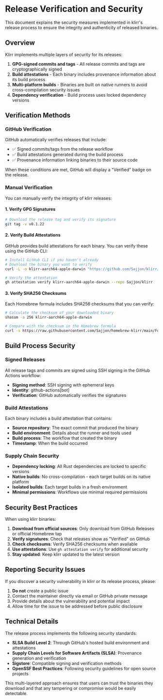 # Release Verification and Security

This document explains the security measures implemented in klirr's release process to ensure the integrity and authenticity of released binaries.

## Overview

Klirr implements multiple layers of security for its releases:

1. **GPG-signed commits and tags** - All release commits and tags are cryptographically signed
2. **Build attestations** - Each binary includes provenance information about its build process
3. **Multi-platform builds** - Binaries are built on native runners to avoid cross-compilation security issues
4. **Dependency verification** - Build process uses locked dependency versions

## Verification Methods

### GitHub Verification

GitHub automatically verifies releases that include:

-   ✅ Signed commits/tags from the release workflow
-   ✅ Build attestations generated during the build process
-   ✅ Provenance information linking binaries to their source code

When these conditions are met, GitHub will display a "Verified" badge on the release.

### Manual Verification

You can manually verify the integrity of klirr releases:

#### 1. Verify GPG Signatures

```bash
# Download the release tag and verify its signature
git tag -v v0.1.22
```

#### 2. Verify Build Attestations

GitHub provides build attestations for each binary. You can verify these using the GitHub CLI:

```bash
# Install GitHub CLI if you haven't already
# Download the binary you want to verify
curl -L -o klirr-aarch64-apple-darwin "https://github.com/Sajjon/klirr/releases/download/v0.1.22/klirr-aarch64-apple-darwin"

# Verify the attestation
gh attestation verify klirr-aarch64-apple-darwin --repo Sajjon/klirr
```

#### 3. Verify SHA256 Checksums

Each Homebrew formula includes SHA256 checksums that you can verify:

```bash
# Calculate the checksum of your downloaded binary
shasum -a 256 klirr-aarch64-apple-darwin

# Compare with the checksum in the Homebrew formula
curl -s https://raw.githubusercontent.com/Sajjon/homebrew-klirr/main/Formula/klirr.rb | grep sha256
```

## Build Process Security

### Signed Releases

All release tags and commits are signed using SSH signing in the GitHub Actions workflow:

-   **Signing method**: SSH signing with ephemeral keys
-   **Identity**: github-actions[bot]
-   **Verification**: GitHub automatically verifies the signatures

### Build Attestations

Each binary includes a build attestation that contains:

-   **Source repository**: The exact commit that produced the binary
-   **Build environment**: Details about the runner and tools used
-   **Build process**: The workflow that created the binary
-   **Timestamp**: When the build occurred

### Supply Chain Security

-   **Dependency locking**: All Rust dependencies are locked to specific versions
-   **Native builds**: No cross-compilation - each target builds on its native platform
-   **Isolated builds**: Each target builds in a fresh environment
-   **Minimal permissions**: Workflows use minimal required permissions

## Security Best Practices

When using klirr binaries:

1. **Download from official sources**: Only download from GitHub Releases or official Homebrew tap
2. **Verify signatures**: Check that releases show as "Verified" on GitHub
3. **Check checksums**: Verify SHA256 checksums when available
4. **Use attestations**: Use `gh attestation verify` for additional security
5. **Stay updated**: Keep klirr updated to the latest version

## Reporting Security Issues

If you discover a security vulnerability in klirr or its release process, please:

1. **Do not** create a public issue
2. Contact the maintainer directly via email or GitHub private message
3. Provide details about the vulnerability and potential impact
4. Allow time for the issue to be addressed before public disclosure

## Technical Details

The release process implements the following security standards:

-   **SLSA Build Level 2**: Through GitHub's hosted build environment and attestations
-   **Supply Chain Levels for Software Artifacts (SLSA)**: Provenance generation and verification
-   **Sigstore**: Compatible signing and verification methods
-   **OpenSSF Best Practices**: Following security guidelines for open source projects

This multi-layered approach ensures that users can trust the binaries they download and that any tampering or compromise would be easily detectable.

